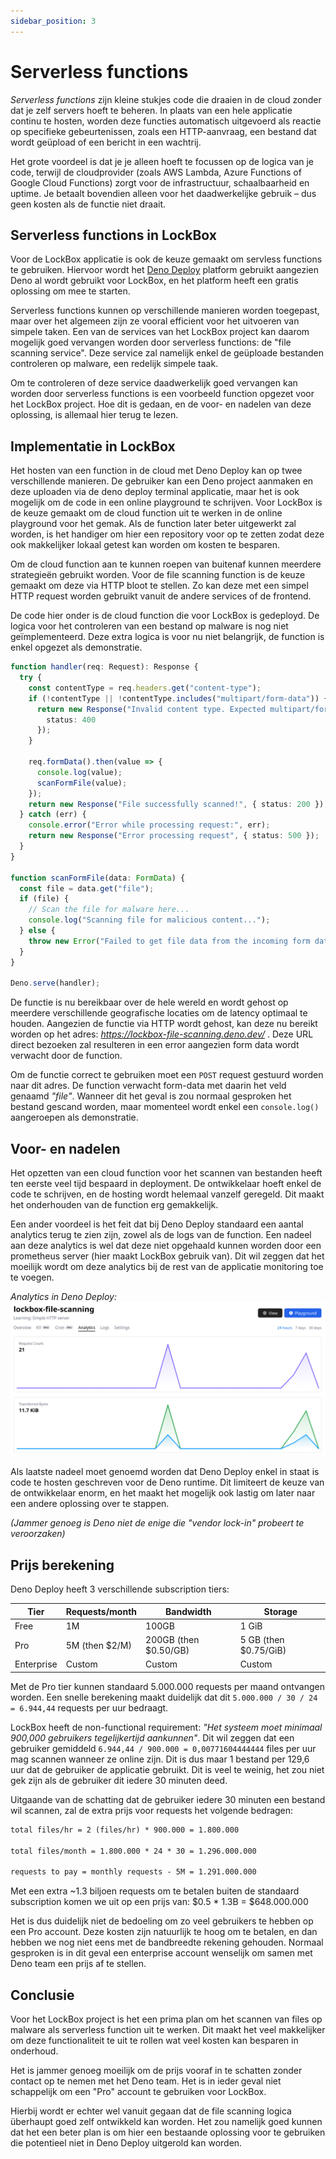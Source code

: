 ```yaml
---
sidebar_position: 3
---
```

# Serverless functions
_Serverless functions_ zijn kleine stukjes code die draaien in de cloud zonder dat je zelf servers hoeft te beheren. In plaats van een hele applicatie continu te hosten, worden deze functies automatisch uitgevoerd als reactie op specifieke gebeurtenissen, zoals een HTTP-aanvraag, een bestand dat wordt geüpload of een bericht in een wachtrij.

Het grote voordeel is dat je je alleen hoeft te focussen op de logica van je code, terwijl de cloudprovider (zoals AWS Lambda, Azure Functions of Google Cloud Functions) zorgt voor de infrastructuur, schaalbaarheid en uptime. Je betaalt bovendien alleen voor het daadwerkelijke gebruik – dus geen kosten als de functie niet draait.


## Serverless functions in LockBox
Voor de LockBox applicatie is ook de keuze gemaakt om servless functions te gebruiken. Hiervoor wordt het [Deno Deploy](https://deno.com/deploy) platform gebruikt aangezien Deno al wordt gebruikt voor LockBox, en het platform heeft een gratis oplossing om mee te starten. 

Serverless functions kunnen op verschillende manieren worden toegepast, maar over het algemeen zijn ze vooral efficient voor het uitvoeren van simpele taken. Een van de services van het LockBox project kan daarom mogelijk goed vervangen worden door serverless functions: de "file scanning service". Deze service zal namelijk enkel de geüploade bestanden controleren op malware, een redelijk simpele taak. 

Om te controleren of deze service daadwerkelijk goed vervangen kan worden door serverless functions is een voorbeeld function opgezet voor het LockBox project. Hoe dit is gedaan, en de voor- en nadelen van deze oplossing, is allemaal hier terug te lezen.


## Implementatie in LockBox
Het hosten van een function in de cloud met Deno Deploy kan op twee verschillende manieren. De gebruiker kan een Deno project aanmaken en deze uploaden via de deno deploy terminal applicatie, maar het is ook mogelijk om de code in een online playground te schrijven. Voor LockBox is de keuze gemaakt om de cloud function uit te werken in de online playground voor het gemak. Als de function later beter uitgewerkt zal worden, is het handiger om hier een repository voor op te zetten zodat deze ook makkelijker lokaal getest kan worden om kosten te besparen. 

Om de cloud function aan te kunnen roepen van buitenaf kunnen meerdere strategieën gebruikt worden. Voor de file scanning function is de keuze gemaakt om deze via HTTP bloot te stellen. Zo kan deze met een simpel HTTP request worden gebruikt vanuit de andere services of de frontend. 

De code hier onder is de cloud function die voor LockBox is gedeployd. De logica voor het controleren van een bestand op malware is nog niet geïmplementeerd. Deze extra logica is voor nu niet belangrijk, de function is enkel opgezet als demonstratie.

```ts
function handler(req: Request): Response {
  try {
    const contentType = req.headers.get("content-type");
    if (!contentType || !contentType.includes("multipart/form-data")) {
      return new Response("Invalid content type. Expected multipart/form-data", {
        status: 400
      });
    }
    
    req.formData().then(value => {
      console.log(value);
      scanFormFile(value);
    });
    return new Response("File successfully scanned!", { status: 200 });
  } catch (err) {
    console.error("Error while processing request:", err);
    return new Response("Error processing request", { status: 500 });
  }
}

function scanFormFile(data: FormData) {
  const file = data.get("file");
  if (file) {
    // Scan the file for malware here...
    console.log("Scanning file for malicious content...");
  } else {
    throw new Error("Failed to get file data from the incoming form data");
  }
}

Deno.serve(handler);
```

De functie is nu bereikbaar over de hele wereld en wordt gehost op meerdere verschillende geografische locaties om de latency optimaal te houden. Aangezien de functie via HTTP wordt gehost, kan deze nu bereikt worden op het adres: *https://lockbox-file-scanning.deno.dev/* . Deze URL direct bezoeken zal resulteren in een error aangezien form data wordt verwacht door de function. 

Om de functie correct te gebruiken moet een `POST` request gestuurd worden naar dit adres. De function verwacht form-data met daarin het veld genaamd *"file"*. Wanneer dit het geval is zou normaal gesproken het bestand gescand worden, maar momenteel wordt enkel een `console.log()` aangeroepen als demonstratie. 

## Voor- en nadelen
Het opzetten van een cloud function voor het scannen van bestanden heeft ten eerste veel tijd bespaard in deployment. De ontwikkelaar hoeft enkel de code te schrijven, en de hosting wordt helemaal vanzelf geregeld. Dit maakt het onderhouden van de function erg gemakkelijk.

Een ander voordeel is het feit dat bij Deno Deploy standaard een aantal analytics terug te zien zijn, zowel als de logs van de function. Een nadeel aan deze analytics is wel dat deze niet opgehaald kunnen worden door een prometheus server (hier maakt LockBox gebruik van). Dit wil zeggen dat het moeilijk wordt om deze analytics bij de rest van de applicatie monitoring toe te voegen. 

*Analytics in Deno Deploy:*
![deno deploy analytics](./deno-deploy-analytics.png)

Als laatste nadeel moet genoemd worden dat Deno Deploy enkel in staat is code te hosten geschreven voor de Deno runtime. Dit limiteert de keuze van de ontwikkelaar enorm, en het maakt het mogelijk ook lastig om later naar een andere oplossing over te stappen. 

*(Jammer genoeg is Deno niet de enige die "vendor lock-in" probeert te veroorzaken)*

## Prijs berekening
Deno Deploy heeft 3 verschillende subscription tiers:

| Tier       | Requests/month | Bandwidth             | Storage               |
| ---------- | -------------- | --------------------- | --------------------- |
| Free       | 1M             | 100GB                 | 1 GiB                 |
| Pro        | 5M (then $2/M) | 200GB (then $0.50/GB) | 5 GB (then $0.75/GiB) |
| Enterprise | Custom         | Custom                | Custom                |

Met de Pro tier kunnen standaard 5.000.000 requests per maand ontvangen worden. Een snelle berekening maakt duidelijk dat dit `5.000.000 / 30 / 24 = 6.944,44` requests per uur bedraagt. 

LockBox heeft de non-functional requirement: *"Het systeem moet minimaal 900,000 gebruikers tegelijkertijd aankunnen"*. Dit wil zeggen dat een gebruiker gemiddeld `6.944,44 / 900.000 = 0,00771604444444` files per uur mag scannen wanneer ze online zijn. Dit is dus maar 1 bestand per 129,6 uur dat de gebruiker de applicatie gebruikt. Dit is veel te weinig, het zou niet gek zijn als de gebruiker dit iedere 30 minuten deed. 

Uitgaande van de schatting dat de gebruiker iedere 30 minuten een bestand wil scannen, zal de extra prijs voor requests het volgende bedragen:
```txt
total files/hr = 2 (files/hr) * 900.000 = 1.800.000

total files/month = 1.800.000 * 24 * 30 = 1.296.000.000

requests to pay = monthly requests - 5M = 1.291.000.000
```
Met een extra ~1.3 biljoen requests om te betalen buiten de standaard subscription komen we uit op een prijs van: $0.5 * 1.3B = $648.000.000

Het is dus duidelijk niet de bedoeling om zo veel gebruikers te hebben op een Pro account. Deze kosten zijn natuurlijk te hoog om te betalen, en dan hebben we nog niet eens met de bandbreedte rekening gehouden. Normaal gesproken is in dit geval een enterprise account wenselijk om samen met Deno team een prijs af te stellen. 

## Conclusie
Voor het LockBox project is het een prima plan om het scannen van files op malware als serverless function uit te werken. Dit maakt het veel makkelijker om deze functionaliteit te uit te rollen wat veel kosten kan besparen in onderhoud. 

Het is jammer genoeg moeilijk om de prijs vooraf in te schatten zonder contact op te nemen met het Deno team. Het is in ieder geval niet schappelijk om een "Pro" account te gebruiken voor LockBox. 

Hierbij wordt er echter wel vanuit gegaan dat de file scanning logica überhaupt goed zelf ontwikkeld kan worden. Het zou namelijk goed kunnen dat het een beter plan is om hier een bestaande oplossing voor te gebruiken die potentieel niet in Deno Deploy uitgerold kan worden. 